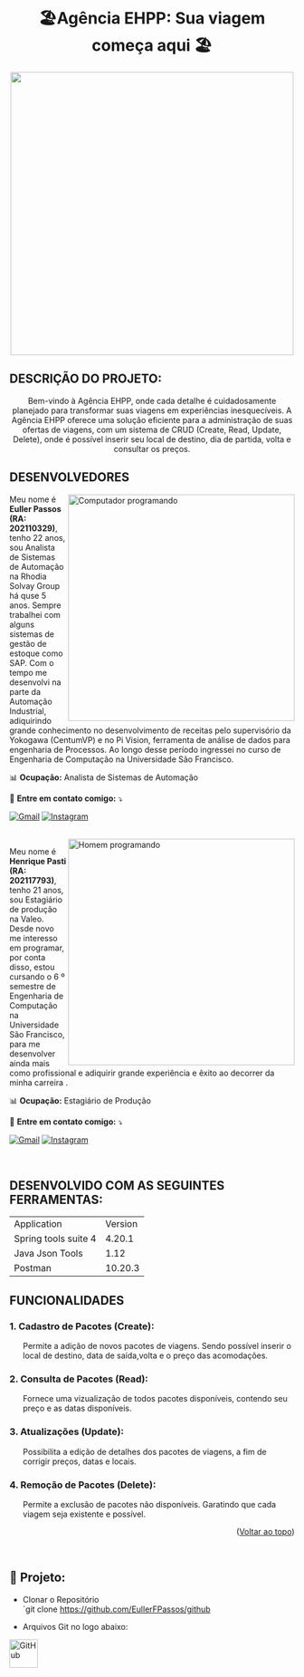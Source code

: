 <h1 align="center"> 🏖️Agência EHPP: Sua viagem começa aqui 🏖️</h1>

<div align="center">
<img src="https://github.com/EullerFPassos/github/assets/146894045/c5282895-a88d-49ec-b2c3-30aeb1fc4854" width="500px" />
</div>

<!-- INTRODUÇÃO -->
## DESCRIÇÃO DO PROJETO:
<p align="center">Bem-vindo à Agência EHPP, onde cada detalhe é cuidadosamente planejado para transformar suas viagens em experiências inesquecíveis. A Agência EHPP oferece uma solução eficiente para a administração de suas ofertas de viagens, com um sistema de CRUD (Create, Read, Update, Delete), onde é possível inserir seu local de destino, dia de partida, volta e consultar os preços.</p>

<!-- DESENVOLVEDORES -->
## DESENVOLVEDORES

<img src="https://i0.wp.com/kenzie.com.br/blog/wp-content/uploads/2021/01/kenzie_blog_desenvolvedor-de-software.jpg?fit=1200%2C630&ssl=1" alt="Computador programando" min-width="400px" max-width="400px" width="400px" align="right">

<p align="left"> 
 Meu nome é <b>Euller Passos (RA: 202110329)</b>, tenho 22 anos, sou Analista de Sistemas de Automação na Rhodia Solvay Group há quse 5 anos. Sempre trabalhei com alguns sistemas de gestão de estoque como SAP. Com o tempo me desenvolvi na parte da Automação Industrial, adiquirindo grande conhecimento no desenvolvimento de receitas pelo supervisório da Yokogawa (CentumVP) e no Pi Vision, ferramenta de análise de dados para engenharia de Processos. Ao longo desse período ingressei no curso de Engenharia de Computação na Universidade São Francisco.
</p>

<p align="left">
  📊 <b>Ocupação:</b> Analista de Sistemas de Automação
</p>

<p align="left">
  💌 <b>Entre em contato comigo:</b> ⤵️
</p>

<p align="left">
  <a href="mailto: euller.passos@solvay.com" title="Gmail">
  <img src="https://img.shields.io/badge/-Gmail-FF0000?style=flat-square&labelColor=FF0000&logo=gmail&logoColor=white&link=LINK-DO-SEU-GMAIL" alt="Gmail"/></a>

  <a href="https://www.instagram.com/EullerPassos/" title="Instagram">
  <img src="https://img.shields.io/badge/-Instagram-DF0174?style=flat-square&labelColor=DF0174&logo=instagram&logoColor=white&link=LINK-DO-SEU-INSTAGRAM" alt="Instagram"/></a>
</p>

</br>


<img src="https://agilize.com.br/blog/wp-content/uploads/2022/12/desenvolvedor-pj.png" alt="Homem programando" min-width="400px" max-width="400px" width="400px" align="right">

<p align="left"> 
 Meu nome é <b>Henrique Pasti (RA: 202117793)</b>, tenho 21 anos, sou Estagiário de produção na Valeo. Desde novo me interesso em programar, por conta disso, estou cursando o 6 º semestre de Engenharia de Computação na Universidade São Francisco, para me desenvolver ainda mais como profissional e adiquirir grande experiência e êxito ao decorrer da minha carreira .
</p>

<p align="left">
  📊 <b>Ocupação:</b> Estagiário de Produção
</p>

<p align="left">
  💌 <b>Entre em contato comigo:</b> ⤵️
</p>

<p align="left">
  <a href="mailto: Henrique.Pasti@mail.usf.edu.br" title="Gmail">
  <img src="https://img.shields.io/badge/-Gmail-FF0000?style=flat-square&labelColor=FF0000&logo=gmail&logoColor=white&link=LINK-DO-SEU-GMAIL" alt="Gmail"/></a>

  <a href="https://www.instagram.com/rique_pasti/" title="Instagram">
  <img src="https://img.shields.io/badge/-Instagram-DF0174?style=flat-square&labelColor=DF0174&logo=instagram&logoColor=white&link=LINK-DO-SEU-INSTAGRAM" alt="Instagram"/></a>
</p>

</br>

<!-- FERRAMENTAS UTILIZADAS -->
## DESENVOLVIDO COM AS SEGUINTES FERRAMENTAS:

<table>
  <tr>
    <td><bold>Application</bold></td>
    <td><bold>Version</bold></td>
  </tr>
  <tr>
    <td>Spring tools suite 4</td>
    <td>4.20.1</td>
  </tr>
   <tr>
    <td>Java Json Tools</td>
    <td>1.12</td>
  </tr>
    </tr>
   <tr>
    <td>Postman</td>
    <td>10.20.3</td>
  </tr>


</table>

<!-- FUNCIONALIDADES -->
## FUNCIONALIDADES

<h3>1. Cadastro de Pacotes (Create):</h3>
<ul>Permite a adição de novos pacotes de viagens. Sendo possível inserir o local de destino, data de saída,volta e o preço das acomodações.</ul>

<h3>2. Consulta de Pacotes (Read):</h3>
<ul>Fornece uma vizualização de todos pacotes disponíveis, contendo seu preço e as datas disponíveis.</ul>

<h3>3. Atualizações (Update):</h3>
<ul>Possibilita a edição de detalhes dos pacotes de viagens, a fim de corrigir preços, datas e locais.</ul>

<h3>4. Remoção de Pacotes (Delete):</h3>
<ul>Permite a exclusão de pacotes não disponíveis. Garatindo que cada viagem seja existente e possível.</ul>

<p align="right">(<a href="#readme-top">Voltar ao topo</a>)</p>

<br>

<h2 align="left">📁 Projeto: </h2>

- Clonar o Repositório <br>
  `git clone https://github.com/EullerFPassos/github

- Arquivos Git no logo abaixo: <br>
<a href="https://github.com/EullerFPassos/github.git">
  <img src="https://cdn.icon-icons.com/icons2/1673/PNG/512/downloadoutline_110860.png" alt="GitHub" style="width:50px;">
</a>



<br>
